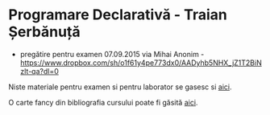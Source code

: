 # Programare Declarativă - Traian Șerbănuță

* pregătire pentru examen 07.09.2015 via Mihai Anonim - https://www.dropbox.com/sh/o1f61y4pe773dx0/AADyhb5NHX_jZ1T2BiNzlt-qa?dl=0

Niste materiale pentru examen si pentru laborator se gasesc si [aici](https://github.com/Vlaaaaaaad/FMI-public-materials/tree/master/ProgramareDeclarativa).

O carte fancy din bibliografia cursului poate fi găsită [aici](http://learnyouahaskell.com/learnyouahaskell.pdf).
